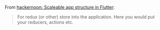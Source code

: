 From [hackernoon: Scaleable app structure in Flutter](https://hackernoon.com/scalable-app-structure-in-flutter-dad61a4bc389):

> For redux (or other) store into the application. Here you would put your reducers, actions etc.